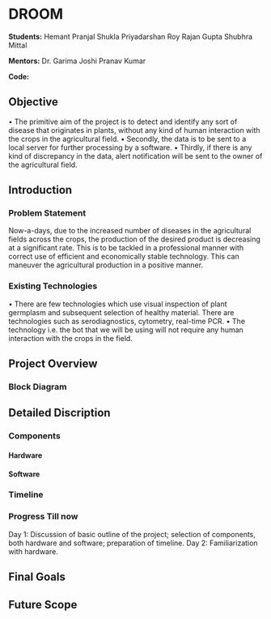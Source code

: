 # DROOM 

**Students:** Hemant 
              Pranjal Shukla 
              Priyadarshan Roy 
              Rajan Gupta
              Shubhra Mittal
              
**Mentors:** Dr. Garima Joshi
             Pranav Kumar 
             
**Code:**

## Objective 

• The primitive aim of the project is to detect and identify any sort of disease that originates in plants, without any kind of human interaction with the crops in the agricultural field. 
• Secondly, the data is to be sent to a local server for further processing by a software. 
• Thirdly, if there is any kind of discrepancy in the data, alert notification will be sent to the owner of the agricultural field.

## Introduction

### Problem Statement 
Now-a-days, due to the increased number of diseases in the agricultural fields across the crops, the production of the desired product is decreasing at a significant rate. This is to be tackled in a professional manner with correct use of efficient and economically stable technology. This can maneuver the agricultural production in a positive manner.

### Existing Technologies 
• There are few technologies which use visual inspection of plant germplasm and subsequent selection of healthy material. There are  technologies such as serodiagnostics, cytometry, real-time PCR. 
• The technology i.e. the bot that we will be using will not require any human interaction with the crops in the field.


## Project Overview 

### Block Diagram 


## Detailed Discription 

### Components 

#### Hardware 
#### Software

### Timeline 

### Progress Till now
  Day 1: Discussion of basic outline of the project; selection of components, both hardware and software; preparation of timeline.
  Day 2: Familiarization with hardware.


## Final Goals 

## Future Scope 

